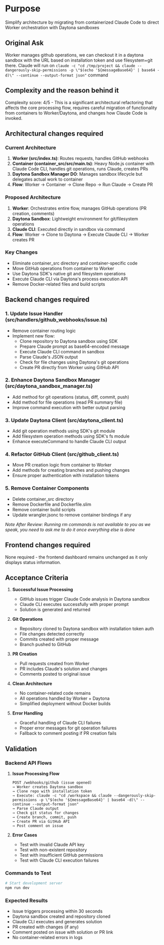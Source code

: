 # Purpose

Simplify architecture by migrating from containerized Claude Code to direct Worker orchestration with Daytona sandboxes

## Original Ask
Worker manages github operations, we can checkout it in a daytona sandbox with the URL based on installation token and use filesystem+git there. Claude will run on `claude -c "cd /tmp/project && claude --dangerously-skip-permissions -p \"$(echo '${messageBase64}' | base64 -d)\" --continue --output-format json"` command

## Complexity and the reason behind it
Complexity score: 4/5 - This is a significant architectural refactoring that affects the core processing flow, requires careful migration of functionality from containers to Worker/Daytona, and changes how Claude Code is invoked.

## Architectural changes required

### Current Architecture
1. **Worker (src/index.ts)**: Routes requests, handles GitHub webhooks
2. **Container (container_src/src/main.ts)**: Heavy Node.js container with Claude Code CLI, handles git operations, runs Claude, creates PRs
3. **Daytona Sandbox Manager DO**: Manages sandbox lifecycle but delegates actual work to container
4. **Flow**: Worker → Container → Clone Repo → Run Claude → Create PR

### Proposed Architecture
1. **Worker**: Orchestrates entire flow, manages GitHub operations (PR creation, comments)
2. **Daytona Sandbox**: Lightweight environment for git/filesystem operations
3. **Claude CLI**: Executed directly in sandbox via command
4. **Flow**: Worker → Clone to Daytona → Execute Claude CLI → Worker creates PR

### Key Changes
- Eliminate container_src directory and container-specific code
- Move GitHub operations from container to Worker
- Use Daytona SDK's native git and filesystem operations
- Execute Claude CLI via Daytona's process execution API
- Remove Docker-related files and build scripts

## Backend changes required

### 1. Update Issue Handler (src/handlers/github_webhooks/issue.ts)
- Remove container routing logic
- Implement new flow:
  - Clone repository to Daytona sandbox using SDK
  - Prepare Claude prompt as base64-encoded message
  - Execute Claude CLI command in sandbox
  - Parse Claude's JSON output
  - Check for file changes using Daytona's git operations
  - Create PR directly from Worker using GitHub API

### 2. Enhance Daytona Sandbox Manager (src/daytona_sandbox_manager.ts)
- Add method for git operations (status, diff, commit, push)
- Add method for file operations (read PR summary file)
- Improve command execution with better output parsing

### 3. Update Daytona Client (src/daytona_client.ts)
- Add git operation methods using SDK's git module
- Add filesystem operation methods using SDK's fs module
- Enhance executeCommand to handle Claude CLI output

### 4. Refactor GitHub Client (src/github_client.ts)
- Move PR creation logic from container to Worker
- Add methods for creating branches and pushing changes
- Ensure proper authentication with installation tokens

### 5. Remove Container Components
- Delete container_src directory 
- Remove Dockerfile and Dockerfile.slim
- Remove container build scripts
- Update wrangler.jsonc to remove container bindings if any

*Note After Review: Running rm commands is not available to you as we speak, you need to ask me to do it once everything else is done*
## Frontend changes required

None required - the frontend dashboard remains unchanged as it only displays status information.

## Acceptance Criteria

1. **Successful Issue Processing**
   - GitHub issues trigger Claude Code analysis in Daytona sandbox
   - Claude CLI executes successfully with proper prompt
   - Solution is generated and returned

2. **Git Operations**
   - Repository cloned to Daytona sandbox with installation token auth
   - File changes detected correctly
   - Commits created with proper message
   - Branch pushed to GitHub

3. **PR Creation**
   - Pull requests created from Worker
   - PR includes Claude's solution and changes
   - Comments posted to original issue

4. **Clean Architecture**
   - No container-related code remains
   - All operations handled by Worker + Daytona
   - Simplified deployment without Docker builds

5. **Error Handling**
   - Graceful handling of Claude CLI failures
   - Proper error messages for git operation failures
   - Fallback to comment posting if PR creation fails

## Validation

### Backend API Flows

1. **Issue Processing Flow**
   ```
   POST /webhooks/github (issue opened)
   → Worker creates Daytona sandbox
   → Clone repo with installation token
   → Execute: claude -c "cd /workspace && claude --dangerously-skip-permissions -p \"$(echo '${messageBase64}' | base64 -d)\" --continue --output-format json"
   → Parse Claude output
   → Check git status for changes
   → Create branch, commit, push
   → Create PR via GitHub API
   → Post comment on issue
   ```

2. **Error Cases**
   - Test with invalid Claude API key
   - Test with non-existent repository
   - Test with insufficient GitHub permissions
   - Test with Claude CLI execution failures

### Commands to Test

```bash
# Start development server
npm run dev


```

### Expected Results
- Issue triggers processing within 30 seconds
- Daytona sandbox created and repository cloned
- Claude CLI executes and generates solution
- PR created with changes (if any)
- Comment posted on issue with solution or PR link
- No container-related errors in logs
